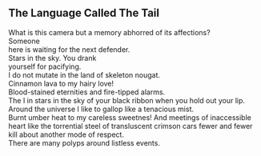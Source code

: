 The Language Called The Tail
----------------------------
What is this camera but a memory abhorred of its affections?  
Someone  
here is waiting for the next defender.  
Stars in the sky. You drank  
yourself for pacifying.  
I do not mutate in the land of skeleton nougat.  
Cinnamon lava to my hairy love!  
Blood-stained eternities and fire-tipped alarms.  
The I in stars in the sky of your black ribbon when you hold out your lip.  
Around the universe I like to gallop like a tenacious mist.  
Burnt umber heat to my careless sweetnes! And meetings of inaccessible heart like the torrential steel of transluscent crimson cars fewer and fewer  
kill about another mode of respect.  
There are many polyps around listless events.  
